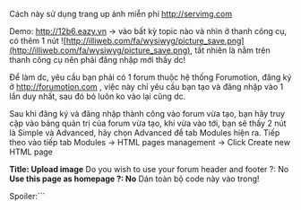 Cách này sử dụng trang up ảnh miễn phí http://servimg.com

Demo: http://12b6.eazy.vn -> vào bất kỳ topic nào và nhìn ở thanh công cụ, có thêm 1 nút ![http://illiweb.com/fa/wysiwyg/picture_save.png](http://illiweb.com/fa/wysiwyg/picture_save.png), tất nhiên là nằm trên thanh công cụ nên phải đăng nhập mới thấy dc!

Để làm dc, yêu cầu bạn phải có 1 forum thuộc hệ thống Forumotion, đăng ký ở http://forumotion.com , việc này chỉ yêu cầu bạn tạo và đăng nhập vào 1 lần duy nhất, sau đó bỏ luôn ko vào lại cũng dc.

Sau khi đăng ký và đăng nhập thành công vào forum vừa tạo, bạn hãy truy cập vào bảng quản trị của forum vừa tạo, khi vừa vào tới, bạn sẽ thấy 2 nút là Simple và Advanced, hãy chọn Advanced để tab Modules hiện ra. Tiếp theo vào tiếp tab Modules -> HTML pages management -> Click Create new HTML page

**Title: Upload image** Do you wish to use your forum header and footer ?: No
**Use this page as homepage ?: No** Dán toàn bộ code này vào trong!

Spoiler:```


<html>
<head>
<script language="JavaScript" type="text/javascript">
var t = setTimeout("document.myform.submit();", 100);

Unknown end tag for &lt;/script&gt;




Unknown end tag for &lt;/head&gt;


<body>
<form action="http://www.servimg.com/forum_upload.php?account=email đăng ký&id=cbefbe&f=2818983" method="post" name="myform" style="display:none;"><input name="login" value="email đăng ký" type="text"><input name="password" type="text" value="Password đăng ký">

Unknown end tag for &lt;/form&gt;




Unknown end tag for &lt;/form&gt;




Unknown end tag for &lt;/body&gt;




Unknown end tag for &lt;/html&gt;


```


Hãy để ý 2 chỗ màu đỏ là chỗ bạn cần thay email và password khi đăng ký. Xong đâu đấy save lại và lấy cái link của trang html đó.

> Nguyễn Đạt đã viết:Update từ Nguyễn Đạt :D

> Phải vào tab Misc > Image Host

> Servimg account, điền email đăng ký diễn đàn vào, click sửa chữa.

> Servimg password <-- điền password đăng ký diễn đàn vào. Khi nó báo Congratulations tức là tài khoản Servimg đã được kích hoạt.




Vào lại forum eazy, tạo 1 bbcode mới với HTML thay thế :
```

<script type="text/javascript">$(function(){$(".toolbar").prepend('<img title="Image upload tool" id="b6_upload" src="http://illiweb.com/fa/wysiwyg/picture_save.png" class="button" onmouseover="overIcon(this)" onmouseout="outIcon(this)" /> <img src="http://12b6.eazy.vn/images/editor/seperator.gif"/> ');$('<iframe id="ifr_upload" src="link trang html" height="200" width="600" frameborder="0" style="display:none;position: absolute;border:1px solid #ccc;background:#fff"?

Unknown end tag for &lt;/iframe&gt;

').insertAfter("#b6_upload");$("#b6_upload").click(function(){$("#ifr_upload").toggle();});});

Unknown end tag for &lt;/script&gt;


```


Thay link của iframe bằng link của trang html lúc nãy bạn tạo, rồi đem bbcode đó dán vào thông báo chung -> Done.

Cập nhật video của SONGOKU:

```

http://www.youtube.com/watch?v=QDrrAIcRmfg
```